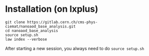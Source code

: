 # Installation (on lxplus)

```
git clone https://gitlab.cern.ch/cms-phys-ciemat/nanoaod_base_analysis.git
cd nanoaod_base_analysis
source setup.sh
law index --verbose
```

After starting a new session, you always need to do ``` source setup.sh ```
